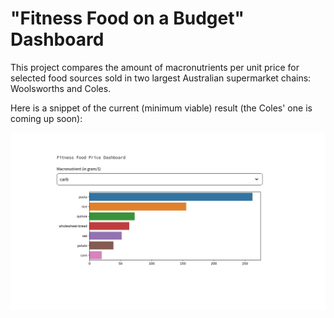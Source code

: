 # "Fitness Food on a Budget" Dashboard

This project compares the amount of macronutrients per unit price for selected food sources sold in two largest Australian supermarket chains: Woolsworths and Coles.

Here is a snippet of the current (minimum viable) result (the Coles' one is coming up soon):

![Fitness food on a budget: Screenshot of Streamlit dashboard, showing the amount of carbs per dollar](figure.png)

